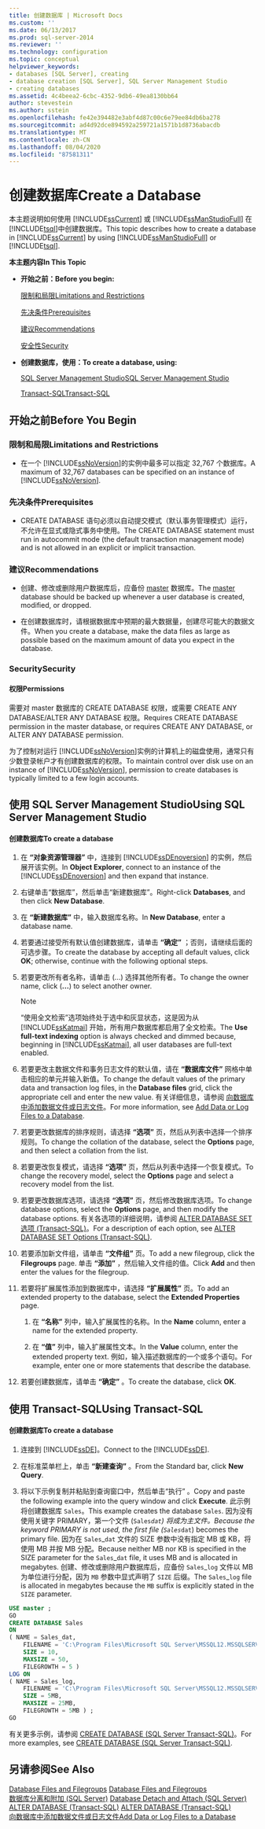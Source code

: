 ```yaml
---
title: 创建数据库 | Microsoft Docs
ms.custom: ''
ms.date: 06/13/2017
ms.prod: sql-server-2014
ms.reviewer: ''
ms.technology: configuration
ms.topic: conceptual
helpviewer_keywords:
- databases [SQL Server], creating
- database creation [SQL Server], SQL Server Management Studio
- creating databases
ms.assetid: 4c4beea2-6cbc-4352-9db6-49ea8130bb64
author: stevestein
ms.author: sstein
ms.openlocfilehash: fe42e394482e3abf4d87c00c6e79ee84db6ba278
ms.sourcegitcommit: ad4d92dce894592a259721a1571b1d8736abacdb
ms.translationtype: MT
ms.contentlocale: zh-CN
ms.lasthandoff: 08/04/2020
ms.locfileid: "87581311"
---
```

# <a name="create-a-database"></a><span data-ttu-id="41b16-102">创建数据库</span><span class="sxs-lookup"><span data-stu-id="41b16-102">Create a Database</span></span>
  <span data-ttu-id="41b16-103">本主题说明如何使用 [!INCLUDE[ssCurrent](../../includes/sscurrent-md.md)] 或 [!INCLUDE[ssManStudioFull](../../includes/ssmanstudiofull-md.md)] 在 [!INCLUDE[tsql](../../includes/tsql-md.md)]中创建数据库。</span><span class="sxs-lookup"><span data-stu-id="41b16-103">This topic describes how to create a database in [!INCLUDE[ssCurrent](../../includes/sscurrent-md.md)] by using [!INCLUDE[ssManStudioFull](../../includes/ssmanstudiofull-md.md)] or [!INCLUDE[tsql](../../includes/tsql-md.md)].</span></span>  
  
 <span data-ttu-id="41b16-104">**本主题内容**</span><span class="sxs-lookup"><span data-stu-id="41b16-104">**In This Topic**</span></span>  
  
-   <span data-ttu-id="41b16-105">**开始之前：**</span><span class="sxs-lookup"><span data-stu-id="41b16-105">**Before you begin:**</span></span>  
  
     [<span data-ttu-id="41b16-106">限制和局限</span><span class="sxs-lookup"><span data-stu-id="41b16-106">Limitations and Restrictions</span></span>](#Restrictions)  
  
     [<span data-ttu-id="41b16-107">先决条件</span><span class="sxs-lookup"><span data-stu-id="41b16-107">Prerequisites</span></span>](#Prerequisites)  
  
     [<span data-ttu-id="41b16-108">建议</span><span class="sxs-lookup"><span data-stu-id="41b16-108">Recommendations</span></span>](#Recommendations)  
  
     [<span data-ttu-id="41b16-109">安全性</span><span class="sxs-lookup"><span data-stu-id="41b16-109">Security</span></span>](#Security)  
  
-   <span data-ttu-id="41b16-110">**创建数据库，使用：**</span><span class="sxs-lookup"><span data-stu-id="41b16-110">**To create a database, using:**</span></span>  
  
     [<span data-ttu-id="41b16-111">SQL Server Management Studio</span><span class="sxs-lookup"><span data-stu-id="41b16-111">SQL Server Management Studio</span></span>](#SSMSProcedure)  
  
     [<span data-ttu-id="41b16-112">Transact-SQL</span><span class="sxs-lookup"><span data-stu-id="41b16-112">Transact-SQL</span></span>](#TsqlProcedure)  
  
##  <a name="before-you-begin"></a><a name="BeforeYouBegin"></a> <span data-ttu-id="41b16-113">开始之前</span><span class="sxs-lookup"><span data-stu-id="41b16-113">Before You Begin</span></span>  
  
###  <a name="limitations-and-restrictions"></a><a name="Restrictions"></a> <span data-ttu-id="41b16-114">限制和局限</span><span class="sxs-lookup"><span data-stu-id="41b16-114">Limitations and Restrictions</span></span>  
  
-   <span data-ttu-id="41b16-115">在一个 [!INCLUDE[ssNoVersion](../../includes/ssnoversion-md.md)]的实例中最多可以指定 32,767 个数据库。</span><span class="sxs-lookup"><span data-stu-id="41b16-115">A maximum of 32,767 databases can be specified on an instance of [!INCLUDE[ssNoVersion](../../includes/ssnoversion-md.md)].</span></span>  
  
###  <a name="prerequisites"></a><a name="Prerequisites"></a><span data-ttu-id="41b16-116">先决条件</span><span class="sxs-lookup"><span data-stu-id="41b16-116">Prerequisites</span></span>  
  
-   <span data-ttu-id="41b16-117">CREATE DATABASE 语句必须以自动提交模式（默认事务管理模式）运行，不允许在显式或隐式事务中使用。</span><span class="sxs-lookup"><span data-stu-id="41b16-117">The CREATE DATABASE statement must run in autocommit mode (the default transaction management mode) and is not allowed in an explicit or implicit transaction.</span></span>  
  
###  <a name="recommendations"></a><a name="Recommendations"></a> <span data-ttu-id="41b16-118">建议</span><span class="sxs-lookup"><span data-stu-id="41b16-118">Recommendations</span></span>  
  
-   <span data-ttu-id="41b16-119">创建、修改或删除用户数据库后，应备份 [master](master-database.md) 数据库。</span><span class="sxs-lookup"><span data-stu-id="41b16-119">The [master](master-database.md) database should be backed up whenever a user database is created, modified, or dropped.</span></span>  
  
-   <span data-ttu-id="41b16-120">在创建数据库时，请根据数据库中预期的最大数据量，创建尽可能大的数据文件。</span><span class="sxs-lookup"><span data-stu-id="41b16-120">When you create a database, make the data files as large as possible based on the maximum amount of data you expect in the database.</span></span>  
  
###  <a name="security"></a><a name="Security"></a> <span data-ttu-id="41b16-121">Security</span><span class="sxs-lookup"><span data-stu-id="41b16-121">Security</span></span>  
  
####  <a name="permissions"></a><a name="Permissions"></a> <span data-ttu-id="41b16-122">权限</span><span class="sxs-lookup"><span data-stu-id="41b16-122">Permissions</span></span>  
 <span data-ttu-id="41b16-123">需要对 master 数据库的 CREATE DATABASE 权限，或需要 CREATE ANY DATABASE/ALTER ANY DATABASE 权限。</span><span class="sxs-lookup"><span data-stu-id="41b16-123">Requires CREATE DATABASE permission in the master database, or requires CREATE ANY DATABASE, or ALTER ANY DATABASE permission.</span></span>  
  
 <span data-ttu-id="41b16-124">为了控制对运行 [!INCLUDE[ssNoVersion](../../includes/ssnoversion-md.md)]实例的计算机上的磁盘使用，通常只有少数登录帐户才有创建数据库的权限。</span><span class="sxs-lookup"><span data-stu-id="41b16-124">To maintain control over disk use on an instance of [!INCLUDE[ssNoVersion](../../includes/ssnoversion-md.md)], permission to create databases is typically limited to a few login accounts.</span></span>  
  
##  <a name="using-sql-server-management-studio"></a><a name="SSMSProcedure"></a> <span data-ttu-id="41b16-125">使用 SQL Server Management Studio</span><span class="sxs-lookup"><span data-stu-id="41b16-125">Using SQL Server Management Studio</span></span>  
  
#### <a name="to-create-a-database"></a><span data-ttu-id="41b16-126">创建数据库</span><span class="sxs-lookup"><span data-stu-id="41b16-126">To create a database</span></span>  
  
1.  <span data-ttu-id="41b16-127">在 **“对象资源管理器”** 中，连接到 [!INCLUDE[ssDEnoversion](../../includes/ssdenoversion-md.md)] 的实例，然后展开该实例。</span><span class="sxs-lookup"><span data-stu-id="41b16-127">In **Object Explorer**, connect to an instance of the [!INCLUDE[ssDEnoversion](../../includes/ssdenoversion-md.md)] and then expand that instance.</span></span>  
  
2.  <span data-ttu-id="41b16-128">右键单击“数据库”，然后单击“新建数据库”。</span><span class="sxs-lookup"><span data-stu-id="41b16-128">Right-click **Databases**, and then click **New Database**.</span></span>  
  
3.  <span data-ttu-id="41b16-129">在 **“新建数据库”** 中，输入数据库名称。</span><span class="sxs-lookup"><span data-stu-id="41b16-129">In **New Database**, enter a database name.</span></span>  
  
4.  <span data-ttu-id="41b16-130">若要通过接受所有默认值创建数据库，请单击 **“确定”** ；否则，请继续后面的可选步骤。</span><span class="sxs-lookup"><span data-stu-id="41b16-130">To create the database by accepting all default values, click **OK**; otherwise, continue with the following optional steps.</span></span>  
  
5.  <span data-ttu-id="41b16-131">若要更改所有者名称，请单击 (…) 选择其他所有者。</span><span class="sxs-lookup"><span data-stu-id="41b16-131">To change the owner name, click (**...**) to select another owner.</span></span>  
  
    > [!NOTE]  
    >  <span data-ttu-id="41b16-132">“使用全文检索”选项始终处于选中和灰显状态，这是因为从 [!INCLUDE[ssKatmai](../../includes/sskatmai-md.md)] 开始，所有用户数据库都启用了全文检索。</span><span class="sxs-lookup"><span data-stu-id="41b16-132">The **Use full-text indexing** option is always checked and dimmed because, beginning in [!INCLUDE[ssKatmai](../../includes/sskatmai-md.md)], all user databases are full-text enabled.</span></span>  
  
6.  <span data-ttu-id="41b16-133">若要更改主数据文件和事务日志文件的默认值，请在 **“数据库文件”** 网格中单击相应的单元并输入新值。</span><span class="sxs-lookup"><span data-stu-id="41b16-133">To change the default values of the primary data and transaction log files, in the **Database files** grid, click the appropriate cell and enter the new value.</span></span> <span data-ttu-id="41b16-134">有关详细信息，请参阅 [向数据库中添加数据文件或日志文件](add-data-or-log-files-to-a-database.md)。</span><span class="sxs-lookup"><span data-stu-id="41b16-134">For more information, see [Add Data or Log Files to a Database](add-data-or-log-files-to-a-database.md).</span></span>  
  
7.  <span data-ttu-id="41b16-135">若要更改数据库的排序规则，请选择 **“选项”** 页，然后从列表中选择一个排序规则。</span><span class="sxs-lookup"><span data-stu-id="41b16-135">To change the collation of the database, select the **Options** page, and then select a collation from the list.</span></span>  
  
8.  <span data-ttu-id="41b16-136">若要更改恢复模式，请选择 **“选项”** 页，然后从列表中选择一个恢复模式。</span><span class="sxs-lookup"><span data-stu-id="41b16-136">To change the recovery model, select the **Options** page and select a recovery model from the list.</span></span>  
  
9. <span data-ttu-id="41b16-137">若要更改数据库选项，请选择 **“选项”** 页，然后修改数据库选项。</span><span class="sxs-lookup"><span data-stu-id="41b16-137">To change database options, select the **Options** page, and then modify the database options.</span></span> <span data-ttu-id="41b16-138">有关各选项的详细说明，请参阅 [ALTER DATABASE SET 选项 (Transact-SQL)](/sql/t-sql/statements/alter-database-transact-sql-set-options)。</span><span class="sxs-lookup"><span data-stu-id="41b16-138">For a description of each option, see [ALTER DATABASE SET Options &#40;Transact-SQL&#41;](/sql/t-sql/statements/alter-database-transact-sql-set-options).</span></span>  
  
10. <span data-ttu-id="41b16-139">若要添加新文件组，请单击 **“文件组”** 页。</span><span class="sxs-lookup"><span data-stu-id="41b16-139">To add a new filegroup, click the **Filegroups** page.</span></span> <span data-ttu-id="41b16-140">单击 **“添加”** ，然后输入文件组的值。</span><span class="sxs-lookup"><span data-stu-id="41b16-140">Click **Add** and then enter the values for the filegroup.</span></span>  
  
11. <span data-ttu-id="41b16-141">若要将扩展属性添加到数据库中，请选择 **“扩展属性”** 页。</span><span class="sxs-lookup"><span data-stu-id="41b16-141">To add an extended property to the database, select the **Extended Properties** page.</span></span>  
  
    1.  <span data-ttu-id="41b16-142">在 **“名称”** 列中，输入扩展属性的名称。</span><span class="sxs-lookup"><span data-stu-id="41b16-142">In the **Name** column, enter a name for the extended property.</span></span>  
  
    2.  <span data-ttu-id="41b16-143">在 **“值”** 列中，输入扩展属性文本。</span><span class="sxs-lookup"><span data-stu-id="41b16-143">In the **Value** column, enter the extended property text.</span></span> <span data-ttu-id="41b16-144">例如，输入描述数据库的一个或多个语句。</span><span class="sxs-lookup"><span data-stu-id="41b16-144">For example, enter one or more statements that describe the database.</span></span>  
  
12. <span data-ttu-id="41b16-145">若要创建数据库，请单击 **“确定”** 。</span><span class="sxs-lookup"><span data-stu-id="41b16-145">To create the database, click **OK**.</span></span>  
  
##  <a name="using-transact-sql"></a><a name="TsqlProcedure"></a> <span data-ttu-id="41b16-146">使用 Transact-SQL</span><span class="sxs-lookup"><span data-stu-id="41b16-146">Using Transact-SQL</span></span>  
  
#### <a name="to-create-a-database"></a><span data-ttu-id="41b16-147">创建数据库</span><span class="sxs-lookup"><span data-stu-id="41b16-147">To create a database</span></span>  
  
1.  <span data-ttu-id="41b16-148">连接到 [!INCLUDE[ssDE](../../includes/ssde-md.md)]。</span><span class="sxs-lookup"><span data-stu-id="41b16-148">Connect to the [!INCLUDE[ssDE](../../includes/ssde-md.md)].</span></span>  
  
2.  <span data-ttu-id="41b16-149">在标准菜单栏上，单击 **“新建查询”** 。</span><span class="sxs-lookup"><span data-stu-id="41b16-149">From the Standard bar, click **New Query**.</span></span>  
  
3.  <span data-ttu-id="41b16-150">将以下示例复制并粘贴到查询窗口中，然后单击“执行” 。</span><span class="sxs-lookup"><span data-stu-id="41b16-150">Copy and paste the following example into the query window and click **Execute**.</span></span> <span data-ttu-id="41b16-151">此示例将创建数据库 `Sales`。</span><span class="sxs-lookup"><span data-stu-id="41b16-151">This example creates the database `Sales`.</span></span> <span data-ttu-id="41b16-152">因为没有使用关键字 PRIMARY，第一个文件 (`Sales`_`dat`) 将成为主文件。</span><span class="sxs-lookup"><span data-stu-id="41b16-152">Because the keyword PRIMARY is not used, the first file (`Sales`_`dat`) becomes the primary file.</span></span> <span data-ttu-id="41b16-153">因为在 `Sales`\_`dat` 文件的 SIZE 参数中没有指定 MB 或 KB，将使用 MB 并按 MB 分配。</span><span class="sxs-lookup"><span data-stu-id="41b16-153">Because neither MB nor KB is specified in the SIZE parameter for the `Sales`\_`dat` file, it uses MB and is allocated in megabytes.</span></span> <span data-ttu-id="41b16-154">创建、修改或删除用户数据库后，应备份 `Sales`\_`log` 文件以 MB 为单位进行分配，因为 `MB` 参数中显式声明了 `SIZE` 后缀。</span><span class="sxs-lookup"><span data-stu-id="41b16-154">The `Sales`\_`log` file is allocated in megabytes because the `MB` suffix is explicitly stated in the `SIZE` parameter.</span></span>  
  
```sql  
USE master ;  
GO  
CREATE DATABASE Sales  
ON   
( NAME = Sales_dat,  
    FILENAME = 'C:\Program Files\Microsoft SQL Server\MSSQL12.MSSQLSERVER\MSSQL\DATA\saledat.mdf',  
    SIZE = 10,  
    MAXSIZE = 50,  
    FILEGROWTH = 5 )  
LOG ON  
( NAME = Sales_log,  
    FILENAME = 'C:\Program Files\Microsoft SQL Server\MSSQL12.MSSQLSERVER\MSSQL\DATA\salelog.ldf',  
    SIZE = 5MB,  
    MAXSIZE = 25MB,  
    FILEGROWTH = 5MB ) ;  
GO  
```  
  
 <span data-ttu-id="41b16-155">有关更多示例，请参阅 [CREATE DATABASE (SQL Server Transact-SQL)](/sql/t-sql/statements/create-database-sql-server-transact-sql)。</span><span class="sxs-lookup"><span data-stu-id="41b16-155">For more examples, see [CREATE DATABASE &#40;SQL Server Transact-SQL&#41;](/sql/t-sql/statements/create-database-sql-server-transact-sql).</span></span>  
  
## <a name="see-also"></a><span data-ttu-id="41b16-156">另请参阅</span><span class="sxs-lookup"><span data-stu-id="41b16-156">See Also</span></span>  
 <span data-ttu-id="41b16-157">[Database Files and Filegroups](database-files-and-filegroups.md) </span><span class="sxs-lookup"><span data-stu-id="41b16-157">[Database Files and Filegroups](database-files-and-filegroups.md) </span></span>  
 <span data-ttu-id="41b16-158">[数据库分离和附加 (SQL Server)](database-detach-and-attach-sql-server.md) </span><span class="sxs-lookup"><span data-stu-id="41b16-158">[Database Detach and Attach &#40;SQL Server&#41;](database-detach-and-attach-sql-server.md) </span></span>  
 <span data-ttu-id="41b16-159">[ALTER DATABASE (Transact-SQL)](/sql/t-sql/statements/alter-database-transact-sql) </span><span class="sxs-lookup"><span data-stu-id="41b16-159">[ALTER DATABASE &#40;Transact-SQL&#41;](/sql/t-sql/statements/alter-database-transact-sql) </span></span>  
 [<span data-ttu-id="41b16-160">向数据库中添加数据文件或日志文件</span><span class="sxs-lookup"><span data-stu-id="41b16-160">Add Data or Log Files to a Database</span></span>](add-data-or-log-files-to-a-database.md)  
  
  
